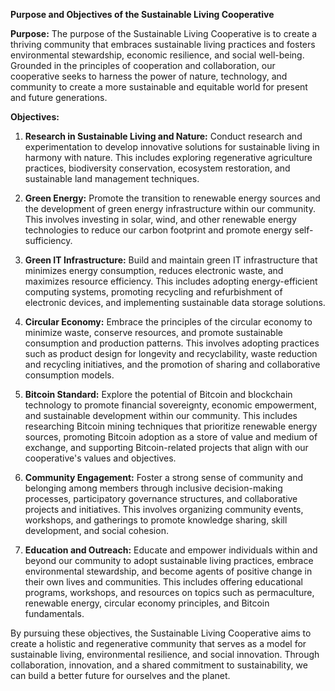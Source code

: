 **Purpose and Objectives of the Sustainable Living Cooperative**

**Purpose:**
The purpose of the Sustainable Living Cooperative is to create a thriving community that embraces sustainable living practices and fosters environmental stewardship, economic resilience, and social well-being. Grounded in the principles of cooperation and collaboration, our cooperative seeks to harness the power of nature, technology, and community to create a more sustainable and equitable world for present and future generations.

**Objectives:**

1. **Research in Sustainable Living and Nature:** Conduct research and experimentation to develop innovative solutions for sustainable living in harmony with nature. This includes exploring regenerative agriculture practices, biodiversity conservation, ecosystem restoration, and sustainable land management techniques.

2. **Green Energy:** Promote the transition to renewable energy sources and the development of green energy infrastructure within our community. This involves investing in solar, wind, and other renewable energy technologies to reduce our carbon footprint and promote energy self-sufficiency.

3. **Green IT Infrastructure:** Build and maintain green IT infrastructure that minimizes energy consumption, reduces electronic waste, and maximizes resource efficiency. This includes adopting energy-efficient computing systems, promoting recycling and refurbishment of electronic devices, and implementing sustainable data storage solutions.

4. **Circular Economy:** Embrace the principles of the circular economy to minimize waste, conserve resources, and promote sustainable consumption and production patterns. This involves adopting practices such as product design for longevity and recyclability, waste reduction and recycling initiatives, and the promotion of sharing and collaborative consumption models.

5. **Bitcoin Standard:** Explore the potential of Bitcoin and blockchain technology to promote financial sovereignty, economic empowerment, and sustainable development within our community. This includes researching Bitcoin mining techniques that prioritize renewable energy sources, promoting Bitcoin adoption as a store of value and medium of exchange, and supporting Bitcoin-related projects that align with our cooperative's values and objectives.

6. **Community Engagement:** Foster a strong sense of community and belonging among members through inclusive decision-making processes, participatory governance structures, and collaborative projects and initiatives. This involves organizing community events, workshops, and gatherings to promote knowledge sharing, skill development, and social cohesion.

7. **Education and Outreach:** Educate and empower individuals within and beyond our community to adopt sustainable living practices, embrace environmental stewardship, and become agents of positive change in their own lives and communities. This includes offering educational programs, workshops, and resources on topics such as permaculture, renewable energy, circular economy principles, and Bitcoin fundamentals.

By pursuing these objectives, the Sustainable Living Cooperative aims to create a holistic and regenerative community that serves as a model for sustainable living, environmental resilience, and social innovation. Through collaboration, innovation, and a shared commitment to sustainability, we can build a better future for ourselves and the planet.
